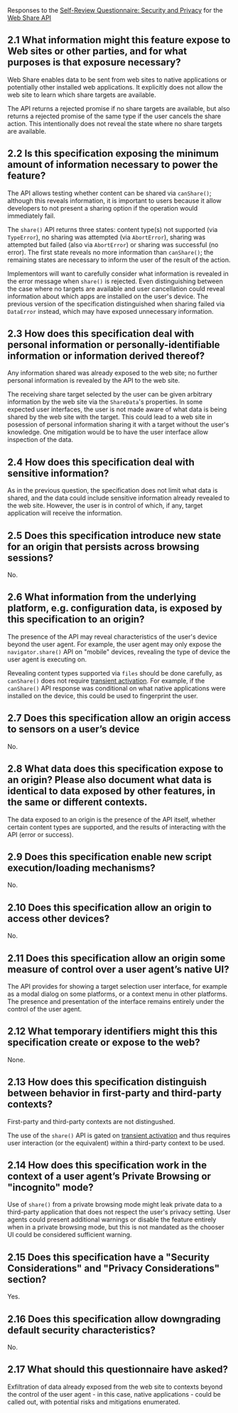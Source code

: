

Responses to the [Self-Review Questionnaire: Security and Privacy](https://w3ctag.github.io/security-questionnaire/) for the [Web Share API](https://w3c.github.io/web-share/)


## 2.1 What information might this feature expose to Web sites or other parties, and for what purposes is that exposure necessary?

Web Share enables data to be sent from web sites to native applications or potentially other installed web applications. It explicitly does not allow the web site to learn which share targets are available.

The API returns a rejected promise if no share targets are available, but also returns a rejected promise of the same type if the user cancels the share action. This intentionally does not reveal the state where no share targets are available.

## 2.2 Is this specification exposing the minimum amount of information necessary to power the feature?

The API allows testing whether content can be shared via `canShare()`; although this reveals information, it is important to users because it allow developers to not present a sharing option if the operation would immediately fail.

The `share()` API returns three states: content type(s) not supported (via `TypeError`), no sharing was attempted (via `AbortError`), sharing was attempted but failed (also via `AbortError`) or sharing was successful (no error). The first state reveals no more information than `canShare()`; the remaining states are necessary to inform the user of the result of the action.

Implementors will want to carefully consider what information is revealed in the error message when `share()` is rejected. Even distinguishing between the case where no targets are available and user cancellation could reveal information about which apps are installed on the user's device. The previous version of the specification distinguished when sharing failed via `DataError` instead, which may have exposed unnecessary information.

## 2.3 How does this specification deal with personal information or personally-identifiable information or information derived thereof?

Any information shared was already exposed to the web site; no further personal information is revealed by the API to the web site.

The receiving share target selected by the user can be given arbitrary information by the web site via the `ShareData`'s properties. In some expected user interfaces, the user is not made aware of what data is being shared by the web site with the target. This could lead to a web site in posession of personal information sharing it with a target without the user's knowledge. One mitigation would be to have the user interface allow inspection of the data.

## 2.4 How does this specification deal with sensitive information?

As in the previous question, the specification does not limit what data is shared, and the data could include sensitive information already revealed to the web site. However, the user is in control of which, if any, target application will receive the information.

## 2.5 Does this specification introduce new state for an origin that persists across browsing sessions?

No.

## 2.6 What information from the underlying platform, e.g. configuration data, is exposed by this specification to an origin?

The presence of the API may reveal characteristics of the user's device beyond the user agent. For example, the user agent may only expose the `navigator.share()` API on "mobile" devices, revealing the type of device the user agent is executing on.

Revealing content types supported via `files` should be done carefully, as `canShare()` does not require
[transient activation](https://html.spec.whatwg.org/multipage/interaction.html#transient-activation). For example, if the `canShare()` API response was conditional on what native applications were installed on the device, this could be used to fingerprint the user.

## 2.7 Does this specification allow an origin access to sensors on a user’s device

No.

## 2.8 What data does this specification expose to an origin? Please also document what data is identical to data exposed by other features, in the same or different contexts.

The data exposed to an origin is the presence of the API itself, whether certain content types are supported, and the results of interacting with the API (error or success).

## 2.9 Does this specification enable new script execution/loading mechanisms?

No.

## 2.10 Does this specification allow an origin to access other devices?

No.

## 2.11 Does this specification allow an origin some measure of control over a user agent’s native UI?

The API provides for showing a target selection user interface, for example as a modal dialog on some platforms, or a context menu in other platforms. The presence and presentation of the interface remains entirely under the control of the user agent.

## 2.12 What temporary identifiers might this this specification create or expose to the web?

None.

## 2.13 How does this specification distinguish between behavior in first-party and third-party contexts?

First-party and third-party contexts are not distingushed.

The use of the `share()` API is gated on [transient activation](https://html.spec.whatwg.org/multipage/interaction.html#transient-activation) and thus requires user interaction (or the equivalent) within a third-party context to be used.

## 2.14 How does this specification work in the context of a user agent’s Private Browsing or "incognito" mode?

Use of `share()` from a private browsing mode might leak private data to a third-party application that does not respect the user's privacy setting. User agents could present additional warnings or disable the feature entirely when in a private browsing mode, but this is not mandated as the chooser UI could be considered sufficient warning.

## 2.15 Does this specification have a "Security Considerations" and "Privacy Considerations" section?

Yes.

## 2.16 Does this specification allow downgrading default security characteristics?

No.

## 2.17 What should this questionnaire have asked?

Exfiltration of data already exposed from the web site to contexts beyond the control of the user agent - in this case, native applications - could be called out, with potential risks and mitigations enumerated.
